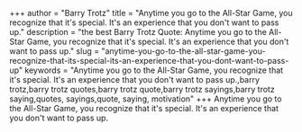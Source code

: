 +++
author = "Barry Trotz"
title = "Anytime you go to the All-Star Game, you recognize that it's special. It's an experience that you don't want to pass up."
description = "the best Barry Trotz Quote: Anytime you go to the All-Star Game, you recognize that it's special. It's an experience that you don't want to pass up."
slug = "anytime-you-go-to-the-all-star-game-you-recognize-that-its-special-its-an-experience-that-you-dont-want-to-pass-up"
keywords = "Anytime you go to the All-Star Game, you recognize that it's special. It's an experience that you don't want to pass up.,barry trotz,barry trotz quotes,barry trotz quote,barry trotz sayings,barry trotz saying,quotes, sayings,quote, saying, motivation"
+++
Anytime you go to the All-Star Game, you recognize that it's special. It's an experience that you don't want to pass up.

